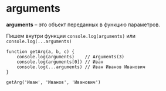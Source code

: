 # arguments
**arguments** &ndash; это объект переданных в функцию параметров.

Пишем внутри функции `console.log(arguments)` или `console.log(...arguments)`

    function getArg(a, b, c) {
        console.log(arguments)    // Arguments(3)
        console.log(arguments[0]) // Иван
        console.log(...arguments) // Иван Иванов Иванович
    }

    getArg('Иван', 'Иванов', 'Иванович')
